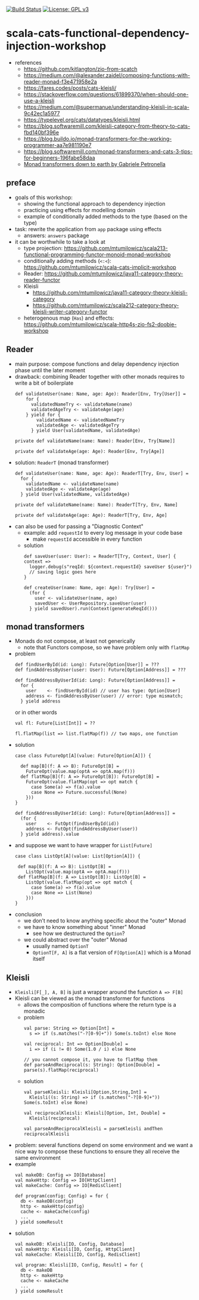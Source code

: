 [![Build Status](https://app.travis-ci.com/mtumilowicz/scala-cats-functional-dependency-injection-workshop.svg?branch=master)](https://app.travis-ci.com/mtumilowicz/scala-cats-functional-dependency-injection-workshop)
[![License: GPL v3](https://img.shields.io/badge/License-GPLv3-blue.svg)](https://www.gnu.org/licenses/gpl-3.0)
# scala-cats-functional-dependency-injection-workshop

* references
    * https://github.com/kitlangton/zio-from-scatch
    * https://medium.com/@alexander.zaidel/composing-functions-with-reader-monad-f3e471958e2a
    * https://fares.codes/posts/cats-kleisli/
    * https://stackoverflow.com/questions/61899370/when-should-one-use-a-kleisli
    * https://medium.com/@supermanue/understanding-kleisli-in-scala-9c42ec1a5977
    * https://typelevel.org/cats/datatypes/kleisli.html
    * https://blog.softwaremill.com/kleisli-category-from-theory-to-cats-fbd140bf396e
    * https://blog.buildo.io/monad-transformers-for-the-working-programmer-aa7e981190e7
    * https://blog.softwaremill.com/monad-transformers-and-cats-3-tips-for-beginners-196fabe58daa
    * [Monad transformers down to earth by Gabriele Petronella](https://www.youtube.com/watch?v=jd5e71nFEZM)

## preface
* goals of this workshop:
    * showing the functional approach to dependency injection
    * practicing using effects for modelling domain
    * example of conditionally added methods to the type (based on the type)
* task: rewrite the application from `app` package using effects
    * answers: `answers` package
* it can be worthwhile to take a look at
    * type projection: https://github.com/mtumilowicz/scala213-functional-programming-functor-monoid-monad-workshop
    * conditionally adding methods (`<:<`): https://github.com/mtumilowicz/scala-cats-implicit-workshop
    * Reader: https://github.com/mtumilowicz/java11-category-theory-reader-functor
    * Kleisli
        * https://github.com/mtumilowicz/java11-category-theory-kleisli-category
        * https://github.com/mtumilowicz/scala212-category-theory-kleisli-writer-category-functor
    * heterogenous map (`Has`) and effects: https://github.com/mtumilowicz/scala-http4s-zio-fs2-doobie-workshop

## Reader
* main purpose: compose functions and delay dependency injection phase until the later moment
* drawback: combining Reader together with other monads requires to write a bit of boilerplate
    ```
    def validateUser(name: Name, age: Age): Reader[Env, Try[User]] =
        for {
          validatedNameTry <- validateName(name)
          validatedAgeTry <- validateAge(age)
        } yield for {
            validatedName <- validatedNameTry
            validatedAge <- validatedAgeTry
          } yield User(validatedName, validatedAge)

    private def validateName(name: Name): Reader[Env, Try[Name]]

    private def validateAge(age: Age): Reader[Env, Try[Age]]
    ```
* solution: `ReaderT` (monad transformer)
    ```
    def validateUser(name: Name, age: Age): ReaderT[Try, Env, User] =
      for {
        validatedName <- validateName(name)
        validatedAge <- validateAge(age)
      } yield User(validatedName, validatedAge)

    private def validateName(name: Name): ReaderT[Try, Env, Name]

    private def validateAge(age: Age): ReaderT[Try, Env, Age]
    ```
* can also be used for passing a "Diagnostic Context"
    * example: add `requestId` to every log message in your code base
        * make `requestId` accessible in every function
    * solution
        ```
        def saveUser(user: User): = ReaderT[Try, Context, User] { context =>
          logger.debug(s"reqId: ${context.requestId} saveUser ${user}")
          // saving logic goes here
        }

        def createUser(name: Name, age: Age): Try[User] =
          (for {
            user <- validateUser(name, age)
            savedUser <- UserRepository.saveUser(user)
          } yield savedUser).run(Context(generateReqId()))
        ```
## monad transformers
* Monads do not compose, at least not generically
    * note that Functors compose, so we have problem only with `flatMap`
* problem
    ```
    def findUserById(id: Long): Future[Option[User]] = ???
    def findAddressByUser(user: User): Future[Option[Address]] = ???

    def findAddressByUserId(id: Long): Future[Option[Address]] =
      for {
        user    <- findUserById(id) // user has type: Option[User]
        address <- findAddressByUser(user) // error: type mismatch;
      } yield address
    ```
    or in other words
    ```
    val fl: Future[List[Int]] = ??

    fl.flatMap(list => list.flatMap(f)) // two maps, one function
    ```
* solution
    ```
    case class FutureOpt[A](value: Future[Option[A]]) {

      def map[B](f: A => B): FutureOpt[B] =
        FutureOpt(value.map(optA => optA.map(f)))
      def flatMap[B](f: A => FutureOpt[B]): FutureOpt[B] =
        FutureOpt(value.flatMap(opt => opt match {
          case Some(a) => f(a).value
          case None => Future.successful(None)
        }))
    }

    def findAddressByUserId(id: Long): Future[Option[Address]] =
      (for {
        user    <- FutOpt(findUserById(id))
        address <- FutOpt(findAddressByUser(user))
      } yield address).value
    ```
* and suppose we want to have wrapper for `List[Future]`
    ```
    case class ListOpt[A](value: List[Option[A]]) {

     def map[B](f: A => B): ListOpt[B] =
        ListOpt(value.map(optA => optA.map(f)))
     def flatMap[B](f: A => ListOpt[B]): ListOpt[B] =
        ListOpt(value.flatMap(opt => opt match {
          case Some(a) => f(a).value
          case None => List(None)
        }))
    }
    ```
* conclusion
    * we don’t need to know anything specific about the "outer" Monad
    * we have to know something about "inner" Monad
        * see how we destructured the `Option`?
    * we could abstract over the "outer" Monad
        * usually named `OptionT`
        * `OptionT[F, A]` is a flat version of `F[Option[A]]` which is a Monad itself

## Kleisli
* `Kleisli[F[_], A, B]` is just a wrapper around the function `A => F[B]`
* Kleisli can be viewed as the monad transformer for functions
    * allows the composition of functions where the return type is a monadic
    * problem
        ```
        val parse: String => Option[Int] =
          s => if (s.matches("-?[0-9]+")) Some(s.toInt) else None

        val reciprocal: Int => Option[Double] =
          i => if (i != 0) Some(1.0 / i) else None

        // you cannot compose it, you have to flatMap them
        def parseAndReciprocal(s: String): Option[Double] = parse(s).flatMap(reciprocal)
        ```
    * solution
        ```
        val parseKleisli: Kleisli[Option,String,Int] =
          Kleisli((s: String) => if (s.matches("-?[0-9]+")) Some(s.toInt) else None)

        val reciprocalKleisli: Kleisli[Option, Int, Double] =
          Kleisli(reciprocal)

        val parseAndReciprocalKleisli = parseKleisli andThen reciprocalKleisli
        ```
* problem: several functions depend on some environment and we want a nice way to compose these functions to ensure
they all receive the same environment
* example
    ```
    val makeDB: Config => IO[Database]
    val makeHttp: Config => IO[HttpClient]
    val makeCache: Config => IO[RedisClient]

    def program(config: Config) = for {
      db <- makeDB(config)
      http <- makeHttp(config)
      cache <- makeCache(config)
      ...
    } yield someResult
* solution
    ```
    val makeDB: Kleisli[IO, Config, Database]
    val makeHttp: Kleisli[IO, Config, HttpClient]
    val makeCache: Kleisli[IO, Config, RedisClient]

    val program: Kleisli[IO, Config, Result] = for {
      db <- makeDB
      http <- makeHttp
      cache <- makeCache
      ...
    } yield someResult
    ```